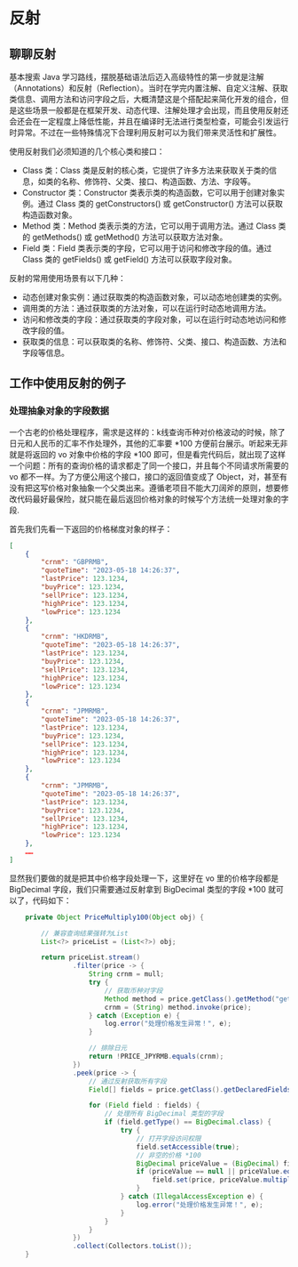# 反射
## 聊聊反射
基本搜索 Java 学习路线，摆脱基础语法后迈入高级特性的第一步就是注解（Annotations）和反射（Reflection）。当时在学完内置注解、自定义注解、获取类信息、调用方法和访问字段之后，大概清楚这是个搭配起来简化开发的组合，但是这些场景一般都是在框架开发、动态代理、注解处理才会出现，而且使用反射还会还会在一定程度上降低性能，并且在编译时无法进行类型检查，可能会引发运行时异常。不过在一些特殊情况下合理利用反射可以为我们带来灵活性和扩展性。

使用反射我们必须知道的几个核心类和接口：
- Class 类：Class 类是反射的核心类，它提供了许多方法来获取关于类的信息，如类的名称、修饰符、父类、接口、构造函数、方法、字段等。
- Constructor 类：Constructor 类表示类的构造函数，它可以用于创建对象实例。通过 Class 类的 getConstructors() 或 getConstructor() 方法可以获取构造函数对象。
- Method 类：Method 类表示类的方法，它可以用于调用方法。通过 Class 类的 getMethods() 或 getMethod() 方法可以获取方法对象。
- Field 类：Field 类表示类的字段，它可以用于访问和修改字段的值。通过 Class 类的 getFields() 或 getField() 方法可以获取字段对象。

反射的常用使用场景有以下几种：
- 动态创建对象实例：通过获取类的构造函数对象，可以动态地创建类的实例。
- 调用类的方法：通过获取类的方法对象，可以在运行时动态地调用方法。
- 访问和修改类的字段：通过获取类的字段对象，可以在运行时动态地访问和修改字段的值。
- 获取类的信息：可以获取类的名称、修饰符、父类、接口、构造函数、方法和字段等信息。

## 工作中使用反射的例子
### 处理抽象对象的字段数据
一个古老的价格处理程序，需求是这样的：k线查询币种对价格波动的时候，除了日元和人民币的汇率不作处理外，其他的汇率要 *100 方便前台展示。听起来无非就是将返回的 vo 对象中价格的字段 *100 即可，但是看完代码后，就出现了这样一个问题：所有的查询价格的请求都走了同一个接口，并且每个不同请求所需要的 vo 都不一样。为了方便公用这个接口，接口的返回值变成了 Object，对，甚至有没有把这写价格对象抽象一个父类出来。遵循老项目不能大刀阔斧的原则，想要修改代码最好最保险，就只能在最后返回价格对象的时候写个方法统一处理对象的字段.

首先我们先看一下返回的价格梯度对象的样子：

```json
[
    {
        "crnm": "GBPRMB",
        "quoteTime": "2023-05-18 14:26:37",
        "lastPrice": 123.1234,
        "buyPrice": 123.1234,
        "sellPrice": 123.1234,
        "highPrice": 123.1234,
        "lowPrice": 123.1234
    },
    {
        "crnm": "HKDRMB",
        "quoteTime": "2023-05-18 14:26:37",
        "lastPrice": 123.1234,
        "buyPrice": 123.1234,
        "sellPrice": 123.1234,
        "highPrice": 123.1234,
        "lowPrice": 123.1234
    },
    {
        "crnm": "JPMRMB",
        "quoteTime": "2023-05-18 14:26:37",
        "lastPrice": 123.1234,
        "buyPrice": 123.1234,
        "sellPrice": 123.1234,
        "highPrice": 123.1234,
        "lowPrice": 123.1234
    },
    {
        "crnm": "JPMRMB",
        "quoteTime": "2023-05-18 14:26:37",
        "lastPrice": 123.1234,
        "buyPrice": 123.1234,
        "sellPrice": 123.1234,
        "highPrice": 123.1234,
        "lowPrice": 123.1234
    },
    ……
]
```

显然我们要做的就是把其中价格字段处理一下，这里好在 vo 里的价格字段都是 BigDecimal 字段，我们只需要通过反射拿到 BigDecimal 类型的字段 *100 就可以了，代码如下：

```java
    private Object PriceMultiply100(Object obj) {

        // 兼容查询结果强转为List
        List<?> priceList = (List<?>) obj;

        return priceList.stream()
                .filter(price -> {
                    String crnm = mull;
                    try {
                        // 获取币种对字段
                        Method method = price.getClass().getMethod("getCrnm");
                        crnm = (String) method.invoke(price);
                    } catch (Exception e) {
                        log.error("处理价格发生异常！", e);
                    }

                    // 排除日元
                    return !PRICE_JPYRMB.equals(crnm);
                })
                .peek(price -> {
                    // 通过反射获取所有字段
                    Field[] fields = price.getClass().getDeclaredFields();

                    for (Field field : fields) {
                        // 处理所有 BigDecimal 类型的字段
                        if (field.getType() == BigDecimal.class) {
                            try {
                                // 打开字段访问权限
                                field.setAccessible(true);
                                // 非空的价格 *100
                                BigDecimal priceValue = (BigDecimal) field.get(price);
                                if (priceValue == null || priceValue.equals(BigDecimal.ZERO)) {
                                    field.set(price, priceValue.multiply(new BigDecimal(100)));
                                }
                            } catch (IllegalAccessException e) {
                                log.error("处理价格发生异常！", e);
                            }
                        }
                    }
                })
                .collect(Collectors.toList());
    }
```